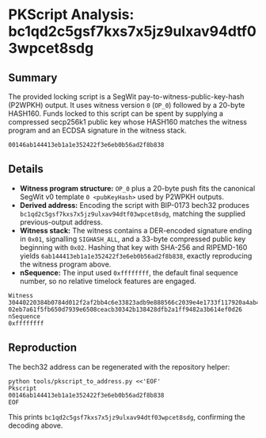 # PKScript Analysis: bc1qd2c5gsf7kxs7x5jz9ulxav94dtf03wpcet8sdg

## Summary
The provided locking script is a SegWit pay-to-witness-public-key-hash (P2WPKH) output. It uses witness version `0` (`OP_0`) followed by a 20-byte HASH160. Funds locked to this script can be spent by supplying a compressed secp256k1 public key whose HASH160 matches the witness program and an ECDSA signature in the witness stack.

```
00146ab144413eb1a1e352422f3e6eb0b56ad2f8b838
```

## Details
- **Witness program structure:** `OP_0` plus a 20-byte push fits the canonical SegWit v0 template `0 <pubKeyHash>` used by P2WPKH outputs.
- **Derived address:** Encoding the script with BIP-0173 bech32 produces `bc1qd2c5gsf7kxs7x5jz9ulxav94dtf03wpcet8sdg`, matching the supplied previous-output address.
- **Witness stack:** The witness contains a DER-encoded signature ending in `0x01`, signalling `SIGHASH_ALL`, and a 33-byte compressed public key beginning with `0x02`. Hashing that key with SHA-256 and RIPEMD-160 yields `6ab144413eb1a1e352422f3e6eb0b56ad2f8b838`, exactly reproducing the witness program above.
- **nSequence:** The input used `0xffffffff`, the default final sequence number, so no relative timelock features are engaged.

```
Witness
30440220384b0784d012f2af2bb4c6e33823adb9e888566c2039e4e1733f117920a4ab4c02200237a6dd8be4eba82a2f0df12f4ec192d12f64e1c7c99b1ea2108970fb1209fe01
02eb7a61f5fb650d7939e6508ceacb30342b138428dfb2a1ff9482a3b614ef0d26
nSequence
0xffffffff
```

## Reproduction
The bech32 address can be regenerated with the repository helper:

```
python tools/pkscript_to_address.py <<'EOF'
Pkscript
00146ab144413eb1a1e352422f3e6eb0b56ad2f8b838
EOF
```

This prints `bc1qd2c5gsf7kxs7x5jz9ulxav94dtf03wpcet8sdg`, confirming the decoding above.
